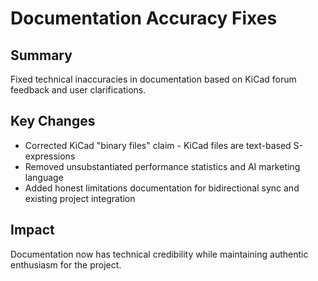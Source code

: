 # Documentation Accuracy Fixes

## Summary
Fixed technical inaccuracies in documentation based on KiCad forum feedback and user clarifications.

## Key Changes
- Corrected KiCad "binary files" claim - KiCad files are text-based S-expressions
- Removed unsubstantiated performance statistics and AI marketing language
- Added honest limitations documentation for bidirectional sync and existing project integration

## Impact
Documentation now has technical credibility while maintaining authentic enthusiasm for the project.